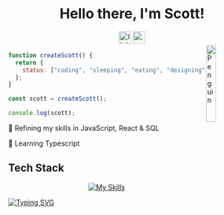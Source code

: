 <div align="center"><h1> Hello there, I'm Scott!</h1></div>

<div align="center">

 <a href="https://linkedin.com/in/scottadamr">
    <img src="https://custom-icon-badges.demolab.com/badge/LinkedIn%20-7391c8?logo=linkedin-white&logoColor=000" height="25" alt="linkedin logo" /></a> 
  <a href="https://www.codewars.com/users/Scotty-Cloud">
    <img src="https://img.shields.io/badge/Codewars-7391c8?styles=for-the-badge&logo=codewars&logoColor=white" height="25" alt="codepen logo"  />
  </a>

</div>
<img align="right" src="https://raw.githubusercontent.com/Tarikul-Islam-Anik/Animated-Fluent-Emojis/master/Emojis/Animals/Penguin.png" alt="Penguin" width="20%" />

```js
function createScott() {
  return {
    status: ["coding", "sleeping", "eating", "designing", "making people laugh"],
  };
}

const scott = createScott();

console.log(scott);
```

🎯 Refining my skills in JavaScript, React & SQL

📌 Learning Typescript

## Tech Stack <!-- <img src = "" width =  height = > -->

<div align="center">

[![My Skills](https://skillicons.dev/icons?i=js,react,mysql,py,nodejs,mongodb,express,django,css,html,git,github)](https://skillicons.dev)

<div align="left" >

[![Typing SVG](https://readme-typing-svg.herokuapp.com?font=Supermercado+One&color=7691C2&lines=Stay+Cozy)](https://git.io/typing-svg)

<!-- add later

<a href=""><img src="https://img.shields.io/badge/Portfolio-7391c8?styles=for-the-badge&logo=hotjar&logoColor=black" height="25" alt="codepen logo"  /></a>

<!-- <div align="center">
<img width="100%" height = "250px" src="https://cdn.pixabay.com/photo/2018/01/14/23/12/nature-3082832_1280.jpg" alt="cover" />
</div>

#88976d
#D2B48C
#2384AAAD

-->
